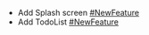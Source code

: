 - Add Splash screen [#NewFeature](https://github.com/karimansary97/HealthPay/pull/1)
- Add TodoList [#NewFeature](https://github.com/karimansary97/HealthPay/pull/2)
